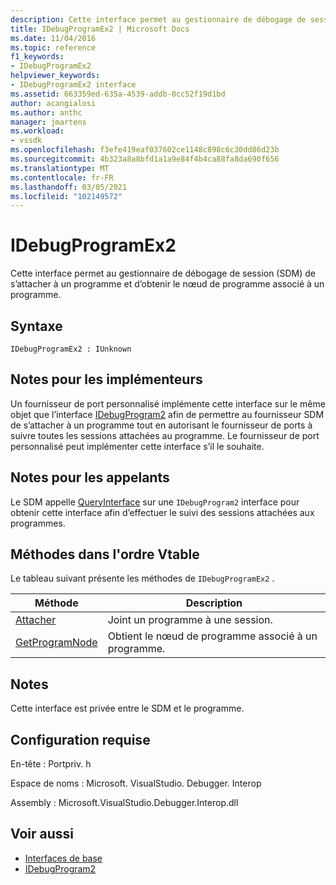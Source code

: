 ```yaml
---
description: Cette interface permet au gestionnaire de débogage de session (SDM) de s’attacher à un programme et d’obtenir le nœud de programme associé à un programme.
title: IDebugProgramEx2 | Microsoft Docs
ms.date: 11/04/2016
ms.topic: reference
f1_keywords:
- IDebugProgramEx2
helpviewer_keywords:
- IDebugProgramEx2 interface
ms.assetid: 663359ed-635a-4539-addb-0cc52f19d1bd
author: acangialosi
ms.author: anthc
manager: jmartens
ms.workload:
- vssdk
ms.openlocfilehash: f3efe419eaf037602ce1148c898c6c30dd86d23b
ms.sourcegitcommit: 4b323a8a8bfd1a1a9e84f4b4ca88fa8da690f656
ms.translationtype: MT
ms.contentlocale: fr-FR
ms.lasthandoff: 03/05/2021
ms.locfileid: "102149572"
---
```

# <a name="idebugprogramex2"></a>IDebugProgramEx2
Cette interface permet au gestionnaire de débogage de session (SDM) de s’attacher à un programme et d’obtenir le nœud de programme associé à un programme.

## <a name="syntax"></a>Syntaxe

```
IDebugProgramEx2 : IUnknown
```

## <a name="notes-for-implementers"></a>Notes pour les implémenteurs
 Un fournisseur de port personnalisé implémente cette interface sur le même objet que l’interface [IDebugProgram2](../../../extensibility/debugger/reference/idebugprogram2.md) afin de permettre au fournisseur SDM de s’attacher à un programme tout en autorisant le fournisseur de ports à suivre toutes les sessions attachées au programme. Le fournisseur de port personnalisé peut implémenter cette interface s’il le souhaite.

## <a name="notes-for-callers"></a>Notes pour les appelants
 Le SDM appelle [QueryInterface](/cpp/atl/queryinterface) sur une `IDebugProgram2` interface pour obtenir cette interface afin d’effectuer le suivi des sessions attachées aux programmes.

## <a name="methods-in-vtable-order"></a>Méthodes dans l'ordre Vtable
 Le tableau suivant présente les méthodes de `IDebugProgramEx2` .

|Méthode|Description|
|------------|-----------------|
|[Attacher](../../../extensibility/debugger/reference/idebugprogramex2-attach.md)|Joint un programme à une session.|
|[GetProgramNode](../../../extensibility/debugger/reference/idebugprogramex2-getprogramnode.md)|Obtient le nœud de programme associé à un programme.|

## <a name="remarks"></a>Notes
 Cette interface est privée entre le SDM et le programme.

## <a name="requirements"></a>Configuration requise
 En-tête : Portpriv. h

 Espace de noms : Microsoft. VisualStudio. Debugger. Interop

 Assembly : Microsoft.VisualStudio.Debugger.Interop.dll

## <a name="see-also"></a>Voir aussi
- [Interfaces de base](../../../extensibility/debugger/reference/core-interfaces.md)
- [IDebugProgram2](../../../extensibility/debugger/reference/idebugprogram2.md)
